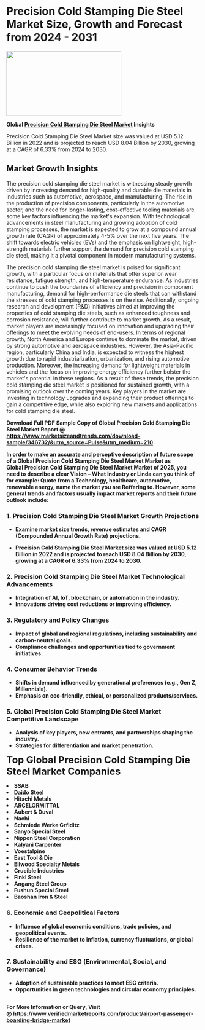 <H1>Precision Cold Stamping Die Steel Market Size, Growth and Forecast from 2024 - 2031</H1><img class="aligncenter size-medium wp-image-584254" src="https://thirdeyenews.in/wp-content/uploads/2024/09/Global-Market-Research-300x168.jpeg" alt="" width="300" height="168" /><p><strong>Global&nbsp;<a href="https://www.marketsizeandtrends.com/download-sample/346732/&amp;utm_source=Pulse&amp;utm_medium=210">Precision Cold Stamping Die Steel Market</a> Insights</strong></p><p>Precision Cold Stamping Die Steel Market size was valued at USD 5.12 Billion in 2022 and is projected to reach USD 8.04 Billion by 2030, growing at a CAGR of 6.33% from 2024 to 2030.</p><p><h2>Market Growth Insights</h2> <p>The precision cold stamping die steel market is witnessing steady growth driven by increasing demand for high-quality and durable die materials in industries such as automotive, aerospace, and manufacturing. The rise in the production of precision components, particularly in the automotive sector, and the need for longer-lasting, cost-effective tooling materials are some key factors influencing the market's expansion. With technological advancements in steel manufacturing and growing adoption of cold stamping processes, the market is expected to grow at a compound annual growth rate (CAGR) of approximately 4-5% over the next five years. The shift towards electric vehicles (EVs) and the emphasis on lightweight, high-strength materials further support the demand for precision cold stamping die steel, making it a pivotal component in modern manufacturing systems.</p> <p><strong></strong></p> <p>The precision cold stamping die steel market is poised for significant growth, with a particular focus on materials that offer superior wear resistance, fatigue strength, and high-temperature endurance. As industries continue to push the boundaries of efficiency and precision in component manufacturing, demand for high-performance die steels that can withstand the stresses of cold stamping processes is on the rise. Additionally, ongoing research and development (R&D) initiatives aimed at improving the properties of cold stamping die steels, such as enhanced toughness and corrosion resistance, will further contribute to market growth. As a result, market players are increasingly focused on innovation and upgrading their offerings to meet the evolving needs of end-users. In terms of regional growth, North America and Europe continue to dominate the market, driven by strong automotive and aerospace industries. However, the Asia-Pacific region, particularly China and India, is expected to witness the highest growth due to rapid industrialization, urbanization, and rising automotive production. Moreover, the increasing demand for lightweight materials in vehicles and the focus on improving energy efficiency further bolster the market's potential in these regions. As a result of these trends, the precision cold stamping die steel market is positioned for sustained growth, with a promising outlook over the coming years. Key players in the market are investing in technology upgrades and expanding their product offerings to gain a competitive edge, while also exploring new markets and applications for cold stamping die steel. <p><strong></p><p><span class=""><strong>Download Full PDF Sample Copy of Global Precision Cold Stamping Die Steel Market Report</strong> @ <a href="https://www.marketsizeandtrends.com/download-sample/346732/&amp;utm_source=Pulse&amp;utm_medium=210" target="_blank">https://www.marketsizeandtrends.com/download-sample/346732/&amp;utm_source=Pulse&amp;utm_medium=210</a></span></p><p>In order to make an accurate and perceptive description of future scope of a Global&nbsp;Precision Cold Stamping Die Steel Market Market as Global&nbsp;Precision Cold Stamping Die Steel Market Market of 2025, you need to describe a clear Vision &ndash; What Industry or Linda can you think of for example: Quote from a Technology, healthcare, automotive, renewable energy, name the market you are Reffering to. However, some general trends and factors usually impact market reports and their future outlook include:</p><h3>1.&nbsp;<strong>Precision Cold Stamping Die Steel Market Growth Projections</strong></h3><ul><li>Examine market size trends, revenue estimates and CAGR (Compounded Annual Growth Rate) projections.</li><li><p>Precision Cold Stamping Die Steel Market size was valued at USD 5.12 Billion in 2022 and is projected to reach USD 8.04 Billion by 2030, growing at a CAGR of 6.33% from 2024 to 2030.</p></li></ul><h3>2.&nbsp;<strong>Precision Cold Stamping Die Steel Market Technological Advancements</strong></h3><ul><li>Integration of AI, IoT, blockchain, or automation in the industry.</li><li>Innovations driving cost reductions or improving efficiency.</li></ul><h3>3.&nbsp;<strong>Regulatory and Policy Changes</strong></h3><ul><li>Impact of global and regional regulations, including sustainability and carbon-neutral goals.</li><li>Compliance challenges and opportunities tied to government initiatives.</li></ul><h3>4.&nbsp;<strong>Consumer Behavior Trends</strong></h3><ul><li>Shifts in demand influenced by generational preferences (e.g., Gen Z, Millennials).</li><li>Emphasis on eco-friendly, ethical, or personalized products/services.</li></ul><h3>5.&nbsp;<strong>Global Precision Cold Stamping Die Steel Market Competitive Landscape</strong></h3><ul><li>Analysis of key players, new entrants, and partnerships shaping the industry.</li><li>Strategies for differentiation and market penetration.</li></ul><p data-pm-slice="1 1 []"><span style="color: inherit; font-family: inherit; font-size: 25px;">Top Global Precision Cold Stamping Die Steel Market Companies</span></p><div class="" data-test-id=""><p><li>SSAB</li><li> Daido Steel</li><li> Hitachi Metals</li><li> ARCELORMITTAL</li><li> Aubert & Duval</li><li> Nachi</li><li> Schmiede Werke Grfiditz</li><li> Sanyo Special Steel</li><li> Nippon Steel Corporation</li><li> Kalyani Carpenter</li><li> Voestalpine</li><li> East Tool & Die</li><li> Ellwood Specialty Metals</li><li> Crucible Industries</li><li> Finkl Steel</li><li> Angang Steel Group</li><li> Fushun Special Steel</li><li> Baoshan Iron & Steel</li></p></div><h3>6.&nbsp;<strong>Economic and Geopolitical Factors</strong></h3><ul><li>Influence of global economic conditions, trade policies, and geopolitical events.</li><li>Resilience of the market to inflation, currency fluctuations, or global crises.</li></ul><h3>7.&nbsp;<strong>Sustainability and ESG (Environmental, Social, and Governance)</strong></h3><ul><li>Adoption of sustainable practices to meet ESG criteria.</li><li>Opportunities in green technologies and circular economy principles.</li></ul><h2><strong style="font-size: 14px;">For More Information or Query, Visit @&nbsp;</strong><a style="background-color: #ffffff; font-size: 14px;" href="https://www.marketsizeandtrends.com/report/precision-cold-stamping-die-steel-market/" target="_blank">https://www.verifiedmarketreports.com/product/airport-passenger-boarding-bridge-market</a></h2>
